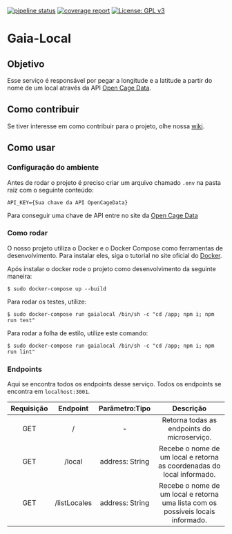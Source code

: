[![pipeline status](https://gitlab.com/botgaia/Gaia-Local/badges/master/pipeline.svg)](https://gitlab.com/botgaia/Gaia-Local/commits/master)
[![coverage report](https://gitlab.com/botgaia/Gaia-Local/badges/master/coverage.svg)](https://gitlab.com/botgaia/Gaia-Local/commits/master)
[![License: GPL v3](https://img.shields.io/badge/License-GPLv3-blue.svg)](https://www.gnu.org/licenses/gpl-3.0)

# Gaia-Local

## Objetivo
Esse serviço é responsável por pegar a longitude e a latitude a partir do nome de um local através da API [Open Cage Data](https://opencagedata.com/api).

## Como contribuir

Se tiver interesse em como contribuir para o projeto, olhe nossa [wiki](https://github.com/fga-eps-mds/2019.1-Gaia).

## Como usar

### Configuração do ambiente

Antes de rodar o projeto é preciso criar um arquivo chamado `.env` na pasta raiz com o seguinte conteúdo:

~~~~
API_KEY={Sua chave da API OpenCageData}
~~~~

Para conseguir uma chave de API entre no site da [Open Cage Data](https://opencagedata.com/api)

### Como rodar

O nosso projeto utiliza o Docker e o Docker Compose como ferramentas de desenvolvimento. Para instalar eles, siga o tutorial no site oficial do [Docker](https://www.docker.com/).

Após instalar o docker rode o projeto como desenvolvimento da seguinte maneira:

``` $ sudo docker-compose up --build ```

Para rodar os testes, utilize:

``` $ sudo docker-compose run gaialocal /bin/sh -c "cd /app; npm i; npm run test" ```

Para rodar a folha de estilo, utilize este comando:

``` $ sudo docker-compose run gaialocal /bin/sh -c "cd /app; npm i; npm run lint" ```

### Endpoints

Aqui se encontra todos os endpoints desse serviço. Todos os endpoints se encontra em `localhost:3001`.

|Requisição|Endpoint|Parâmetro:Tipo|Descrição|
|:--------:|:------:|:------------:|:-------:|
|GET|/|-|Retorna todas as endpoints do microserviço.|
|GET|/local|address: String|Recebe o nome de um local e retorna as coordenadas do local informado.|
|GET|/listLocales|address: String|Recebe o nome de um local e retorna uma lista com os possíveis locais informado.|
